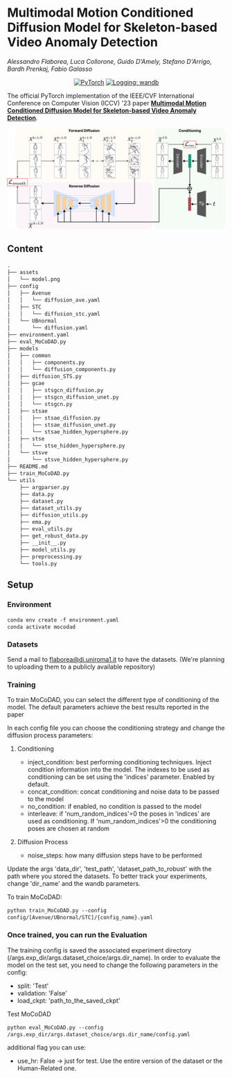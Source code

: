 # Multimodal Motion Conditioned Diffusion Model for Skeleton-based Video Anomaly Detection
_Alessandro Flaborea, Luca Collorone, Guido D'Amely, Stefano D'Arrigo, Bardh Prenkaj, Fabio Galasso_

<p align="center">
    <a href="https://pytorch.org/get-started/locally/"><img alt="PyTorch" src="https://img.shields.io/badge/pytorch-lightning-blue.svg?logo=PyTorch%20Lightning"></a>
    <a href="https://wandb.ai/site"><img alt="Logging: wandb" src="https://img.shields.io/badge/logging-wandb-yellow"></a>

</p>


The official PyTorch implementation of the IEEE/CVF International Conference on Computer Vision (ICCV) '23 paper [**Multimodal Motion Conditioned Diffusion Model for Skeleton-based Video Anomaly Detection**](https://arxiv.org/abs/2307.07205).

<!-- Visit our [**webpage**](https://www.pinlab.org/coskad) for more details. -->

![teaser](assets/mocodad-1.png) 

## Content
```
.
├── assets
│   └── model.png
├── config
│   ├── Avenue
│   │   └── diffusion_ave.yaml
│   ├── STC
│   │   └── diffusion_stc.yaml
│   └── UBnormal
│       └── diffusion.yaml
├── environment.yaml
├── eval_MoCoDAD.py
├── models
│   ├── common
│   │   ├── components.py
│   │   └── diffusion_components.py
│   ├── diffusion_STS.py
│   ├── gcae
│   │   ├── stsgcn_diffusion.py
│   │   ├── stsgcn_diffusion_unet.py
│   │   └── stsgcn.py
│   ├── stsae
│   │   ├── stsae_diffusion.py
│   │   ├── stsae_diffusion_unet.py
│   │   └── stsae_hidden_hypersphere.py
│   ├── stse
│   │   └── stse_hidden_hypersphere.py
│   └── stsve
│       └── stsve_hidden_hypersphere.py
├── README.md
├── train_MoCoDAD.py
└── utils
    ├── argparser.py
    ├── data.py
    ├── dataset.py
    ├── dataset_utils.py
    ├── diffusion_utils.py
    ├── ema.py
    ├── eval_utils.py
    ├── get_robust_data.py
    ├── __init__.py
    ├── model_utils.py
    ├── preprocessing.py
    └── tools.py
```

## Setup
### Environment
```
conda env create -f environment.yaml
conda activate mocodad
```

### Datasets
Send a mail to flaborea@di.uniroma1.it to have the datasets. (We're planning to uploading them to a publicly available repository)


### **Training** 

To train MoCoDAD, you can select the different type of conditioning of the model. The default parameters achieve the best results reported in the paper 

In each config file you can choose the conditioning strategy and change the diffusion process parameters:

1. Conditioning
    -  inject_condition: best performing conditioning techniques. Inject condition information into the model. The indexes to be used as conditioning can be set using the 'indices' parameter. Enabled by default. 
    - concat_condition: concat conditioning and noise data to be passed to the model
    - no_condition: if enabled, no condition is passed to the model
    - interleave: if 'num_random_indices'=0 the poses in 'indices' are used as conditioning. If 'num_random_indices'>0 the conditioning poses are chosen at random 

2. Diffusion Process
    -  noise_steps: how many diffusion steps have to be performed

Update the args 'data_dir', 'test_path', 'dataset_path_to_robust' with the path where you stored the datasets.  To better track your experiments, change 'dir_name' and the wandb parameters.

To train MoCoDAD:
```
python train_MoCoDAD.py --config config/[Avenue/UBnormal/STC]/{config_name}.yaml
```


### Once trained, you can run the **Evaluation**

The training config is saved the associated experiment directory (/args.exp_dir/args.dataset_choice/args.dir_name). 
In order to evaluate the model on the test set, you need to change the following parameters in the config:

- split: 'Test'
- validation: 'False'
- load_ckpt: 'path_to_the_saved_ckpt'

Test MoCoDAD
```
python eval_MoCoDAD.py --config /args.exp_dir/args.dataset_choice/args.dir_name/config.yaml
```
additional flag you can use:
- use_hr: False -> just for test. Use the entire version of the dataset or the Human-Related one.


